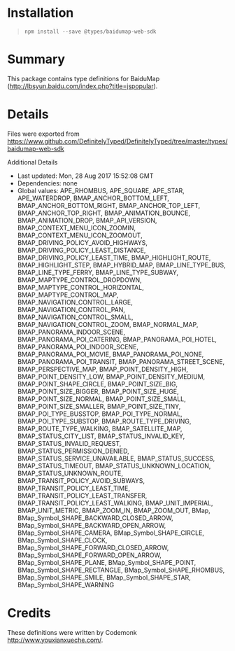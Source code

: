 # Installation
> `npm install --save @types/baidumap-web-sdk`

# Summary
This package contains type definitions for BaiduMap (http://lbsyun.baidu.com/index.php?title=jspopular).

# Details
Files were exported from https://www.github.com/DefinitelyTyped/DefinitelyTyped/tree/master/types/baidumap-web-sdk

Additional Details
 * Last updated: Mon, 28 Aug 2017 15:52:08 GMT
 * Dependencies: none
 * Global values: APE_RHOMBUS, APE_SQUARE, APE_STAR, APE_WATERDROP, BMAP_ANCHOR_BOTTOM_LEFT, BMAP_ANCHOR_BOTTOM_RIGHT, BMAP_ANCHOR_TOP_LEFT, BMAP_ANCHOR_TOP_RIGHT, BMAP_ANIMATION_BOUNCE, BMAP_ANIMATION_DROP, BMAP_API_VERSION, BMAP_CONTEXT_MENU_ICON_ZOOMIN, BMAP_CONTEXT_MENU_ICON_ZOOMOUT, BMAP_DRIVING_POLICY_AVOID_HIGHWAYS, BMAP_DRIVING_POLICY_LEAST_DISTANCE, BMAP_DRIVING_POLICY_LEAST_TIME, BMAP_HIGHLIGHT_ROUTE, BMAP_HIGHLIGHT_STEP, BMAP_HYBRID_MAP, BMAP_LINE_TYPE_BUS, BMAP_LINE_TYPE_FERRY, BMAP_LINE_TYPE_SUBWAY, BMAP_MAPTYPE_CONTROL_DROPDOWN, BMAP_MAPTYPE_CONTROL_HORIZONTAL, BMAP_MAPTYPE_CONTROL_MAP, BMAP_NAVIGATION_CONTROL_LARGE, BMAP_NAVIGATION_CONTROL_PAN, BMAP_NAVIGATION_CONTROL_SMALL, BMAP_NAVIGATION_CONTROL_ZOOM, BMAP_NORMAL_MAP, BMAP_PANORAMA_INDOOR_SCENE, BMAP_PANORAMA_POI_CATERING, BMAP_PANORAMA_POI_HOTEL, BMAP_PANORAMA_POI_INDOOR_SCENE, BMAP_PANORAMA_POI_MOVIE, BMAP_PANORAMA_POI_NONE, BMAP_PANORAMA_POI_TRANSIT, BMAP_PANORAMA_STREET_SCENE, BMAP_PERSPECTIVE_MAP, BMAP_POINT_DENSITY_HIGH, BMAP_POINT_DENSITY_LOW, BMAP_POINT_DENSITY_MEDIUM, BMAP_POINT_SHAPE_CIRCLE, BMAP_POINT_SIZE_BIG, BMAP_POINT_SIZE_BIGGER, BMAP_POINT_SIZE_HUGE, BMAP_POINT_SIZE_NORMAL, BMAP_POINT_SIZE_SMALL, BMAP_POINT_SIZE_SMALLER, BMAP_POINT_SIZE_TINY, BMAP_POI_TYPE_BUSSTOP, BMAP_POI_TYPE_NORMAL, BMAP_POI_TYPE_SUBSTOP, BMAP_ROUTE_TYPE_DRIVING, BMAP_ROUTE_TYPE_WALKING, BMAP_SATELLITE_MAP, BMAP_STATUS_CITY_LIST, BMAP_STATUS_INVALID_KEY, BMAP_STATUS_INVALID_REQUEST, BMAP_STATUS_PERMISSION_DENIED, BMAP_STATUS_SERVICE_UNAVAILABLE, BMAP_STATUS_SUCCESS, BMAP_STATUS_TIMEOUT, BMAP_STATUS_UNKNOWN_LOCATION, BMAP_STATUS_UNKNOWN_ROUTE, BMAP_TRANSIT_POLICY_AVOID_SUBWAYS, BMAP_TRANSIT_POLICY_LEAST_TIME, BMAP_TRANSIT_POLICY_LEAST_TRANSFER, BMAP_TRANSIT_POLICY_LEAST_WALKING, BMAP_UNIT_IMPERIAL, BMAP_UNIT_METRIC, BMAP_ZOOM_IN, BMAP_ZOOM_OUT, BMap, BMap_Symbol_SHAPE_BACKWARD_CLOSED_ARROW, BMap_Symbol_SHAPE_BACKWARD_OPEN_ARROW, BMap_Symbol_SHAPE_CAMERA, BMap_Symbol_SHAPE_CIRCLE, BMap_Symbol_SHAPE_CLOCK, BMap_Symbol_SHAPE_FORWARD_CLOSED_ARROW, BMap_Symbol_SHAPE_FORWARD_OPEN_ARROW, BMap_Symbol_SHAPE_PLANE, BMap_Symbol_SHAPE_POINT, BMap_Symbol_SHAPE_RECTANGLE, BMap_Symbol_SHAPE_RHOMBUS, BMap_Symbol_SHAPE_SMILE, BMap_Symbol_SHAPE_STAR, BMap_Symbol_SHAPE_WARNING

# Credits
These definitions were written by Codemonk <http://www.youxianxueche.com/>.
